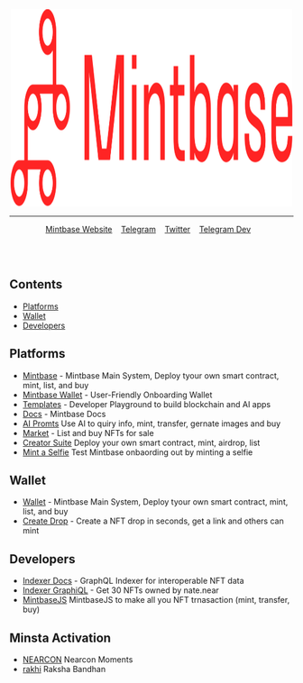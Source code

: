 <div align="center">
	<a href="https://vshymanskyy.github.io/StandWithUkraine">
		<img width="500" height="350" src="media/MB_logo1.svg" alt="Awesome">
	</a>
	<hr>
</div>

<p align="center">
	<a href="awesome.md">Mintbase Website</a>&nbsp;&nbsp;&nbsp;
	<a href="https://twitter.com/mintbase">Telegram</a>&nbsp;&nbsp;&nbsp;
	<a href="https://twitter.com/mintbase">Twitter</a>&nbsp;&nbsp;&nbsp;
	<a href="https://twitter.com/mintdev">Telegram Dev</a>&nbsp;&nbsp;&nbsp;
</p>

<br>
<br>



## Contents

- [Platforms](#platforms)
- [Wallet](#wallet)
- [Developers](#developers)


## Platforms

- [Mintbase](https://www.mintbase.xyz/) - Mintbase Main System, Deploy tyour own smart contract, mint, list, and buy
- [Mintbase Wallet](https://wallet.mintbase.xyz/) - User-Friendly Onboarding Wallet
- [Templates](https://templates.mintbase.xyz/) - Developer Playground to build blockchain and AI apps
- [Docs](https://www.docs.mintbase.xyz/) - Mintbase Docs
- [AI Promts](https://ai.mintbase.xyz/) Use AI to quiry info, mint, transfer, gernate images and buy
- [Market](https://www.mintbase.xyz/explore/featured/0) - List and buy NFTs for sale
- [Creator Suite](https://www.mintbase.xyz/launchpad/contracts/0) Deploy your own smart contract, mint, airdrop, list
- [Mint a Selfie](https://minsta.mintbase.xyz/) Test Mintbase onbaording out by minting a selfie

## Wallet

- [Wallet](https://www.mintbase.xyz/) - Mintbase Main System, Deploy tyour own smart contract, mint, list, and buy
- [Create Drop](https://wallet.mintbase.xyz/create-drop) - Create a NFT drop in seconds, get a link and others can mint

## Developers
- [Indexer Docs](https://docs.mintbase.xyz/dev/mintbase-graph) - GraphQL Indexer for interoperable NFT data
- [Indexer GraphiQL](https://cloud.hasura.io/public/graphiql?endpoint=https%3A%2F%2Fgraph.mintbase.xyz%2Fmainnet&header=mb-api-key%3Aanon&query=query+MyQuery+%7B%0A++mb_views_nft_tokens%28%0A++++where%3A+%7Bowner%3A+%7B_eq%3A+%22nate.near%22%7D%2C+_and%3A+%7Bburned_timestamp%3A+%7B_is_null%3A+true%7D%2C+last_transfer_timestamp%3A+%7B_is_null%3A+false%7D%7D%7D%0A++++limit%3A+30%0A++++order_by%3A+%7Blast_transfer_timestamp%3A+desc%7D%0A++%29+%7B%0A++++nft_contract_id%0A++++title%0A++++description%0A++++media%0A++++last_transfer_receipt_id%0A++%7D%0A%7D%0A) - Get 30 NFTs owned by nate.near  
- [MintbaseJS](https://github.com/Mintbase/mintbase-js) MintbaseJS to make all you NFT trnasaction (mint, transfer, buy)


## Minsta Activation
- [NEARCON](https://nearcon.mintbase.xyz/) Nearcon Moments 
- [rakhi](https://rakhi.mintbase.xyz/) Raksha Bandhan